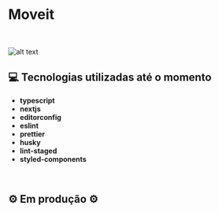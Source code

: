 # Moveit

&nbsp;

![alt text](https://i.imgur.com/yyEDyMf.png)

## 💻 Tecnologias utilizadas até o momento

- **typescript**
- **nextjs**
- **editorconfig**
- **eslint**
- **prettier**
- **husky**
- **lint-staged**
- **styled-components**

&nbsp;

## ⚙️ Em produção ⚙️
